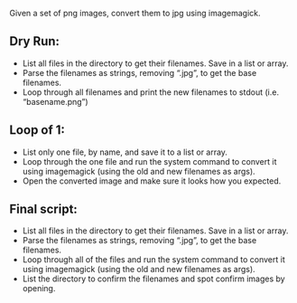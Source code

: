 Given a set of png images, convert them to jpg using imagemagick.

## Dry Run:
* List all files in the directory to get their filenames. Save in a list or array.
* Parse the filenames as strings, removing “.jpg”, to get the base filenames.
* Loop through all filenames and print the new filenames to stdout (i.e. “basename.png”)

## Loop of 1:
* List only one file, by name, and save it to a list or array.
* Loop through the one file and run the system command to convert it using imagemagick (using the old and new filenames as args).
* Open the converted image and make sure it looks how you expected.

## Final script:
* List all files in the directory to get their filenames. Save in a list or array.
* Parse the filenames as strings, removing “.jpg”, to get the base filenames.
* Loop through all of the files and run the system command to convert it using imagemagick (using the old and new filenames as args).
* List the directory to confirm the filenames and spot confirm images by opening.

